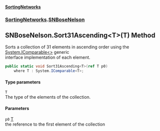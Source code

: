 #### [SortingNetworks](index.md 'index')
### [SortingNetworks](SortingNetworks.md 'SortingNetworks').[SNBoseNelson](SortingNetworks_SNBoseNelson.md 'SortingNetworks.SNBoseNelson')
## SNBoseNelson.Sort31Ascending&lt;T&gt;(T) Method
Sorts a collection of 31 elements in ascending order using the [System.IComparable&lt;&gt;](https://docs.microsoft.com/en-us/dotnet/api/System.IComparable-1 'System.IComparable`1') generic  
interface implementation of each element.  
```csharp
public static void Sort31Ascending<T>(ref T p0)
    where T : System.IComparable<T>;
```
#### Type parameters
<a name='SortingNetworks_SNBoseNelson_Sort31Ascending_T_(T)_T'></a>
`T`  
The type of the elements of the collection.
  
#### Parameters
<a name='SortingNetworks_SNBoseNelson_Sort31Ascending_T_(T)_p0'></a>
`p0` [T](SortingNetworks_SNBoseNelson_Sort31Ascending_T_(T).md#SortingNetworks_SNBoseNelson_Sort31Ascending_T_(T)_T 'SortingNetworks.SNBoseNelson.Sort31Ascending&lt;T&gt;(T).T')  
the reference to the first element of the collection
  
